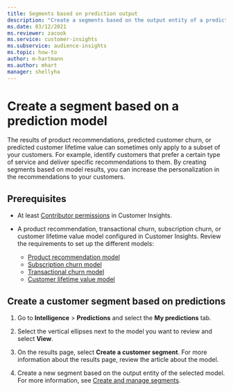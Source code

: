 ```yaml
---
title: Segments based on prediction output
description: "Create a segments based on the output entity of a prediction model."
ms.date: 03/12/2021
ms.reviewer: zacook
ms.service: customer-insights
ms.subservice: audience-insights
ms.topic: how-to
author: m-hartmann
ms.author: mhart
manager: shellyha
---
```


# Create a segment based on a prediction model

The results of product recommendations, predicted customer churn, or predicted customer lifetime value can sometimes only apply to a subset of your customers. For example, identify customers that prefer a certain type of service and deliver specific recommendations to them. By creating segments based on model results, you can increase the personalization in the recommendations to your customers.

## Prerequisites

- At least [Contributor permissions](permissions.md) in Customer Insights.

- A product recommendation, transactional churn, subscription churn, or customer lifetime value model configured in Customer Insights. Review the requirements to set up the different models:

  - [Product recommendation model](predict-product-recommendation.md)
  - [Subscription churn model](predict-subscription-churn.md)
  - [Transactional churn model](predict-transactional-churn.md)
  - [Customer lifetime value model](predict-customer-lifetime-value.md)

## Create a customer segment based on predictions

1. Go to **Intelligence** > **Predictions** and select the **My predictions** tab.

1. Select the vertical ellipses next to the model you want to review and select **View**.

1. On the results page, select **Create a customer segment**. For more information about the results page, review the article about the model.

1. Create a new segment based on the output entity of the selected model. For more information, see [Create and manage segments](segments.md).